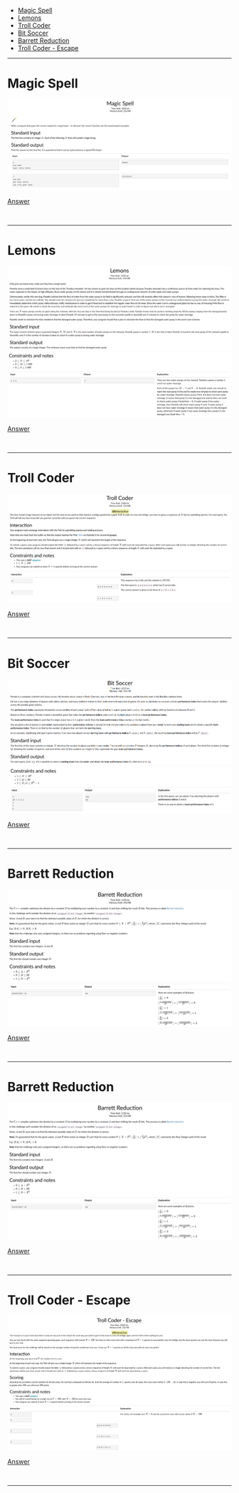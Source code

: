 - [Magic Spell](#Magic-Spell)
- [Lemons](#Lemons)
- [Troll Coder](#Troll-Coder)
- [Bit Soccer](#Bit-Soccer)
- [Barrett Reduction](#Barrett-Reduction)
- [Troll Coder - Escape](#Troll-Coder---Escape)

<hr>

# Magic Spell

![Alt text](Images/Magic%20Spell.png)

[Answer](Codes/magicspell.py)

<br/><hr>

# Lemons

![Alt text](Images/Lemons%201.png)
![Alt text](Images/Lemons%202.png)

[Answer](Codes/lemons.py)

<br/><hr>

# Troll Coder

![Alt text](Images/Troll%20Coder%201.png)
![Alt text](Images/Troll%20Coder%202.png)

[Answer](Codes/trollcoder.py)

<br/><hr>

# Bit Soccer

![Alt text](Images/Bit%20Soccer%201.png)
![Alt text](Images/Bit%20Soccer%202.png)

[Answer](Codes/bitsoccer.py)

<br/><hr>

# Barrett Reduction

![Alt text](Images/Barrett%20Reduction%201.png)
![Alt text](Images/Barrett%20Reduction%202.png)

[Answer](Codes/barrettreduction.py)

<br/><hr>

# Barrett Reduction

![Alt text](Images/Barrett%20Reduction%201.png)
![Alt text](Images/Barrett%20Reduction%202.png)

[Answer](Codes/barrettreduction.py)

<br/><hr>

# Troll Coder - Escape

![Alt text](Images/Troll%20Coder%20-%20Escape%201.png)
![Alt text](Images/Troll%20Coder%20-%20Escape%202.png)

[Answer](Codes/escape.py)

<br/><hr>